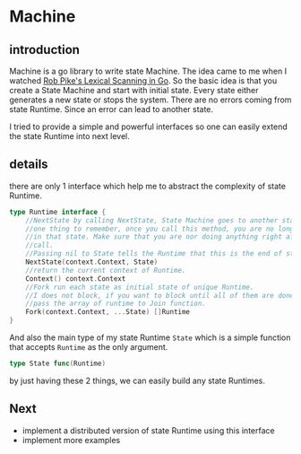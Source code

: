 # Machine

## introduction

Machine is a go library to write state Machine. The idea came to me when I watched [Rob Pike's Lexical Scanning in Go](https://www.youtube.com/watch?v=HxaD_trXwRE). So the basic idea is that you create a State Machine and start with initial state. Every state either generates a new state or stops the system. There are no errors coming from state Runtime. Since an error can lead to another state.

I tried to provide a simple and powerful interfaces so one can easily extend the state Runtime into next level.


## details

there are only 1 interface which help me to abstract the complexity of state Runtime.

```go
type Runtime interface {
	//NextState by calling NextState, State Machine goes to another state.
	//one thing to remember, once you call this method, you are no longer
	//in that state. Make sure that you are nor doing anything right after this
	//call.
	//Passing nil to State tells the Runtime that this is the end of state machine.
	NextState(context.Context, State)
	//return the current context of Runtime.
	Context() context.Context
	//Fork run each state as initial state of unique Runtime.
	//I does not block, if you want to block until all of them are done,
	//pass the array of runtime to Join function.
	Fork(context.Context, ...State) []Runtime
}
```

And also the main type of my state Runtime `State` which is a simple function that accepts `Runtime` as the only argument.

```go
type State func(Runtime)
```

by just having these 2 things, we can easily build any state Runtimes.

## Next

- implement a distributed version of state Runtime using this interface
- implement more examples
